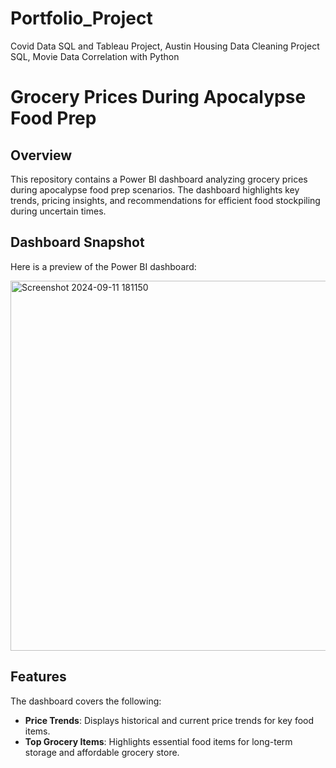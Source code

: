 # Portfolio_Project
Covid Data SQL and Tableau Project,
Austin Housing Data Cleaning Project SQL,
Movie Data Correlation with Python


# Grocery Prices During Apocalypse Food Prep

## Overview
This repository contains a Power BI dashboard analyzing grocery prices during apocalypse food prep scenarios. The dashboard highlights key trends, pricing insights, and recommendations for efficient food stockpiling during uncertain times.

## Dashboard Snapshot
Here is a preview of the Power BI dashboard:

<img width="592" alt="Screenshot 2024-09-11 181150" src="https://github.com/user-attachments/assets/863c36d3-84fe-41ac-9dbb-411567ed8c2e">

## Features
The dashboard covers the following:
- **Price Trends**: Displays historical and current price trends for key food items.
- **Top Grocery Items**: Highlights essential food items for long-term storage and affordable grocery store.
